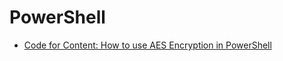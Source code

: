 # PowerShell

- [Code for Content: How to use AES Encryption in PowerShell](https://web.archive.org/web/20220830222818/https://codeforcontent.com/blog/using-aes-in-powershell/)